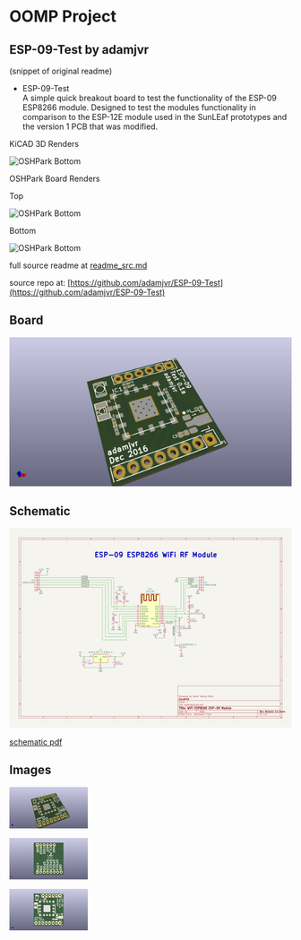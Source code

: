 # OOMP Project  
## ESP-09-Test  by adamjvr  
  
(snippet of original readme)  
  
- ESP-09-Test  
A simple quick breakout board to test the functionality of the ESP-09 ESP8266 module. Designed to test the modules functionality in comparison to the ESP-12E module used in the SunLEaf prototypes and the version 1 PCB that was modified.  
  
KiCAD 3D Renders  
  
![OSHPark Bottom](/PCB/ESP-09-BO-Test.png)  
  
  
OSHPark Board Renders  
  
Top  
  
![OSHPark Bottom](/PCB/ESP-09-BO-Test_OSHPARK_top.png)  
  
Bottom  
  
![OSHPark Bottom](/PCB/ESP-09-BO-Test_OSHPARK_Bottom.png)  
  
  full source readme at [readme_src.md](readme_src.md)  
  
source repo at: [https://github.com/adamjvr/ESP-09-Test](https://github.com/adamjvr/ESP-09-Test)  
## Board  
  
[![working_3d.png](working_3d_600.png)](working_3d.png)  
## Schematic  
  
[![working_schematic.png](working_schematic_600.png)](working_schematic.png)  
  
[schematic pdf](working_schematic.pdf)  
## Images  
  
[![working_3d.png](working_3d_140.png)](working_3d.png)  
  
[![working_3d_back.png](working_3d_back_140.png)](working_3d_back.png)  
  
[![working_3d_front.png](working_3d_front_140.png)](working_3d_front.png)  
